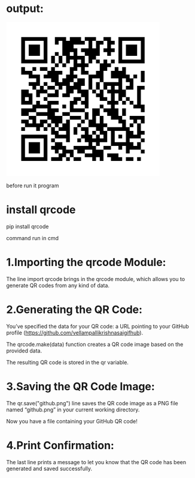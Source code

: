 # output:

![image desc](./githud.png)

before run it program

# install qrcode

pip install qrcode

command run in cmd

# 1.Importing the qrcode Module:
The line import qrcode brings in the qrcode module, which allows you to generate QR codes from any kind of data.
# 2.Generating the QR Code:
You’ve specified the data for your QR code: a URL pointing to your GitHub profile (https://github.com/vellampallikrishnasaigifhub).

The qrcode.make(data) function creates a QR code image based on the provided data.

The resulting QR code is stored in the qr variable.
# 3.Saving the QR Code Image:
The qr.save("github.png") line saves the QR code image as a PNG file named “github.png” in your current working directory.

Now you have a file containing your GitHub QR code!
# 4.Print Confirmation:
The last line prints a message to let you know that the QR code has been generated and saved successfully.